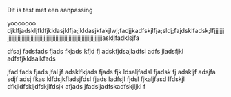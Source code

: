 Dit is test
met een aanpassing

yooooooo djklfjadskljfklfjkldasjklfja;jkldasjkfakjlwj;fadjjkadfskjlfja;sldj;fajdsklfadsk;lfjjjjjjjjjjjjjjjjjjjjjjjjjjjjjjjjjjjjjjjjjjjjjjjjjjjjjjjjjjjjjjjjjjjjjjjjaskljfadklsjfa


dfsaj
fadsfads
fjads
fkjads
kfjd
fj
adskfjdsajladfsl
adfs
jladsfjkl
adfsfjkldsalkfads

jfad
fads
fjads
jfal
jf
adsklfkjads
fjads
fjk
ldsaljfadsl
fjadsk
fj
adskljf
adsjfa
sdjf
adsj
fkas
klfdsjkfladsjfdsl
fjads
ladfsjl
fjdsl
fjkaljfasd
lfdskjl
dfkjldfskljdfskjlfdsjk
afjads
jfadsljadfskadfskjljkl
f